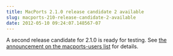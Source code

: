 ```yaml
---
title: MacPorts 2.1.0 release candidate 2 available
slug: macports-210-release-candidate-2-available
date: 2012-05-10 09:24:07.148567-07
---
```


A second release candidate for 2.1.0 is ready for testing. See [the announcement on the macports-users list](https://lists.macosforge.org/pipermail/macports-users/2012-May/028871.html) for details.
